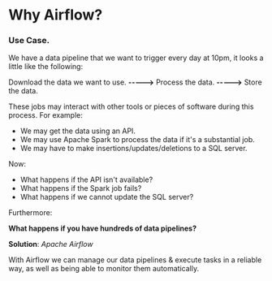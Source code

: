 # Why Airflow?

### Use Case.

We have a data pipeline that we want to trigger every day at 10pm, it looks a little like the following:

Download the data we want to use. **----->** Process the data. **----->** Store the data.

These jobs may interact with other tools or pieces of software during this process. For example:

* We may get the data using an API.
* We may use Apache Spark to process the data if it's a substantial job.
* We may have to make insertions/updates/deletions to a SQL server.

Now:

* What happens if the API isn't available? 
* What happens if the Spark job fails? 
* What happens if we cannot update the SQL server?

Furthermore:

**What happens if you have hundreds of data pipelines?**

**Solution**: *Apache Airflow*

With Airflow we can manage our data pipelines & execute tasks in a reliable way, as well as being able to monitor them automatically.